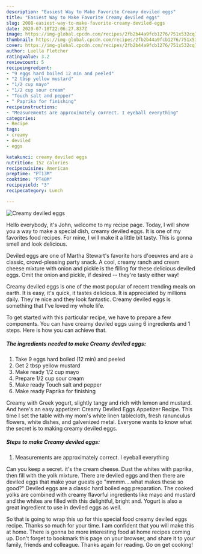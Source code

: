 ```yaml
---
description: "Easiest Way to Make Favorite Creamy deviled eggs"
title: "Easiest Way to Make Favorite Creamy deviled eggs"
slug: 2008-easiest-way-to-make-favorite-creamy-deviled-eggs
date: 2020-07-18T22:06:27.837Z
image: https://img-global.cpcdn.com/recipes/2fb2b44a9fcb1276/751x532cq70/creamy-deviled-eggs-recipe-main-photo.jpg
thumbnail: https://img-global.cpcdn.com/recipes/2fb2b44a9fcb1276/751x532cq70/creamy-deviled-eggs-recipe-main-photo.jpg
cover: https://img-global.cpcdn.com/recipes/2fb2b44a9fcb1276/751x532cq70/creamy-deviled-eggs-recipe-main-photo.jpg
author: Luella Fletcher
ratingvalue: 3.2
reviewcount: 5
recipeingredient:
- "9 eggs hard boiled 12 min and peeled"
- "2 tbsp yellow mustard"
- "1/2 cup mayo"
- "1/2 cup sour cream"
- "Touch salt and pepper"
- " Paprika for finishing"
recipeinstructions:
- "Measurements are approximately correct. I eyeball everything"
categories:
- Recipe
tags:
- creamy
- deviled
- eggs

katakunci: creamy deviled eggs 
nutrition: 152 calories
recipecuisine: American
preptime: "PT13M"
cooktime: "PT40M"
recipeyield: "3"
recipecategory: Lunch

---
```



![Creamy deviled eggs](https://img-global.cpcdn.com/recipes/2fb2b44a9fcb1276/751x532cq70/creamy-deviled-eggs-recipe-main-photo.jpg)

Hello everybody, it's John, welcome to my recipe page. Today, I will show you a way to make a special dish, creamy deviled eggs. It is one of my favorites food recipes. For mine, I will make it a little bit tasty. This is gonna smell and look delicious.

Deviled eggs are one of Martha Stewart&#39;s favorite hors d&#39;oeuvres and are a classic, crowd-pleasing party snack. A cool, creamy ranch and cream cheese mixture with onion and pickle is the filling for these delicious deviled eggs. Omit the onion and pickle, if desired -- they&#39;re tasty either way!

Creamy deviled eggs is one of the most popular of recent trending meals on earth. It is easy, it's quick, it tastes delicious. It is appreciated by millions daily. They're nice and they look fantastic. Creamy deviled eggs is something that I've loved my whole life.


To get started with this particular recipe, we have to prepare a few components. You can have creamy deviled eggs using 6 ingredients and 1 steps. Here is how you can achieve that.

<!--inarticleads1-->

##### The ingredients needed to make Creamy deviled eggs:

1. Take 9 eggs hard boiled (12 min) and peeled
1. Get 2 tbsp yellow mustard
1. Make ready 1/2 cup mayo
1. Prepare 1/2 cup sour cream
1. Make ready Touch salt and pepper
1. Make ready  Paprika for finishing


Creamy with Greek yogurt, slightly tangy and rich with lemon and mustard. And here&#39;s an easy appetizer: Creamy Deviled Eggs Appetizer Recipe. This time I set the table with my mom&#39;s white linen tablecloth, fresh ranunculus flowers, white dishes, and galvenized metal. Everyone wants to know what the secret is to making creamy deviled eggs. 

<!--inarticleads2-->

##### Steps to make Creamy deviled eggs:

1. Measurements are approximately correct. I eyeball everything


Can you keep a secret. it&#39;s the cream cheese. Dust the whites with paprika, then fill with the yolk mixture. There are deviled eggs and then there are deviled eggs that make your guests go &#34;mmmm….what makes these so good?&#34; Deviled eggs are a classic hard boiled egg preparation. The cooked yolks are combined with creamy flavorful ingredients like mayo and mustard and the whites are filled with this delightful, bright and. Yogurt is also a great ingredient to use in deviled eggs as well. 

So that is going to wrap this up for this special food creamy deviled eggs recipe. Thanks so much for your time. I am confident that you will make this at home. There is gonna be more interesting food at home recipes coming up. Don't forget to bookmark this page on your browser, and share it to your family, friends and colleague. Thanks again for reading. Go on get cooking!
